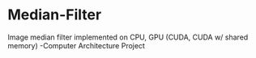 # Median-Filter
Image median filter implemented on CPU, GPU (CUDA, CUDA w/ shared memory) -Computer Architecture Project

